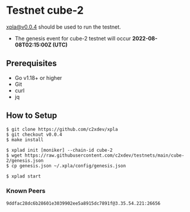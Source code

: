 # Testnet cube-2

[xpla@v0.0.4](https://github.com/c2xdev/xpla/releases/tag/v0.0.4) should be used to run the testnet.

- The genesis event for cube-2 testnet will occur **2022-08-08T02:15:00Z (UTC)**

## Prerequisites
* Go v1.18+ or higher
* Git
* curl
* jq

## How to Setup

```shell
$ git clone https://github.com/c2xdev/xpla
$ git checkout v0.0.4
$ make install

$ xplad init [moniker] --chain-id cube-2
$ wget https://raw.githubusercontent.com/c2xdev/testnets/main/cube-2/genesis.json
$ cp genesis.json ~/.xpla/config/genesis.json

$ xplad start
```

### Known Peers
```
9ddfac28dc6b28601e3039902ee5a8915dc7891f@3.35.54.221:26656
```
